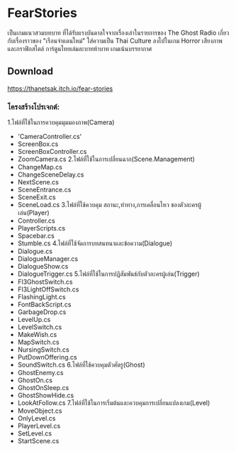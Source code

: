 # FearStories
เป็นเกมแนวสวมบทบาท ที่ได้รับแรงบันดาลใจจากเรื่องเล่าในรายการของ The Ghost Radio เกี่ยวกับเรื่องราวของ "เรือนจำแดนใหม่" ใส่ความเป็น Thai Culture ลงไปในเกม Horror เสียงภาพ และกราฟิกสไตล์ การ์ตูนไทยเล่มละบาทห้าบาท เกมเน้นบรรยากาศ 

## Download
https://thanetsak.itch.io/fear-stories

### โครงสร้างโปรเจกต์:
1.ไฟล์ที่ใช้ในการควบคุมมุมมองภาพ(Camera)
  - 'CameraController.cs'
  - ScreenBox.cs
  - ScreenBoxController.cs
  - ZoomCamera.cs
2.ไฟล์ที่ใช้ในการเปลี่ยนฉาก(Scene.Management)
  - ChangeMap.cs
  - ChangeSceneDelay.cs
  - NextScene.cs
  - SceneEntrance.cs
  - SceneExit.cs
  - SceneLoad.cs
3.ไฟล์ที่ใช้ควบคุม สถานะ,ท่าทาง,การเคลื่อนไหว ของตัวละครผู้เล่น(Player)
  - Controller.cs
  - PlayerScripts.cs
  - Spacebar.cs
  - Stumble.cs
4.ไฟล์ที่ใช้จัดการบทสนทนาและข้อความ(Dialogue)
  - Dialogue.cs
  - DialogueManager.cs
  - DialogueShow.cs
  - DialogueTrigger.cs
5.ไฟล์ที่ใช้ในการปฏิสัมพันธ์กับตัวละครผู้เล่น(Trigger)
  - Fl3GhostSwitch.cs
  - Fl3LightOffSwitch.cs
  - FlashingLight.cs
  - FontBackScript.cs
  - GarbageDrop.cs
  - LevelUp.cs
  - LevelSwitch.cs
  - MakeWish.cs
  - MapSwitch.cs
  - NursingSwitch.cs
  - PutDownOffering.cs
  - SoundSwitch.cs
6.ไฟล์ที่ใช้ควบคุมตัวศัตรู(Ghost)
  - GhostEnemy.cs
  - GhostOn.cs
  - GhostOnSleep.cs
  - GhostShowHide.cs
  - LookAtFollow.cs
7.ไฟล์ที่ใช้ในการเริ่มต้นและควบคุมการเปลี่ยนแปลงเกม(Level)
  - MoveObject.cs
  - OnlyLevel.cs
  - PlayerLevel.cs
  - SetLevel.cs
  - StartScene.cs
